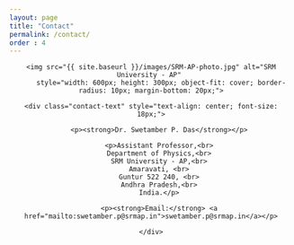 ```yaml
---
layout: page
title: "Contact"
permalink: /contact/
order : 4
---
```


<div class="contact-container" style="text-align: center;">

    <img src="{{ site.baseurl }}/images/SRM-AP-photo.jpg" alt="SRM University - AP" 
         style="width: 600px; height: 300px; object-fit: cover; border-radius: 10px; margin-bottom: 20px;">

    <div class="contact-text" style="text-align: center; font-size: 18px;">

        <p><strong>Dr. Swetamber P. Das</strong></p>

        <p>Assistant Professor,<br>
        Department of Physics,<br>
        SRM University - AP,<br>
        Amaravati, <br>
        Guntur 522 240, <br>
        Andhra Pradesh,<br>
        India.</p>

        <p><strong>Email:</strong> <a href="mailto:swetamber.p@srmap.in">swetamber.p@srmap.in</a></p>

    </div>

</div>
